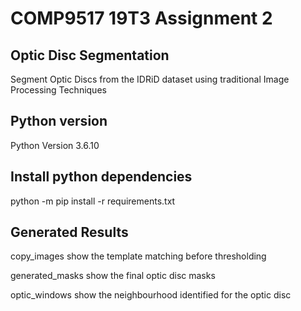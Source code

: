 # COMP9517 19T3 Assignment 2

## Optic Disc Segmentation
Segment Optic Discs from the IDRiD dataset using traditional Image Processing Techniques

## Python version
Python Version 3.6.10 

## Install python dependencies
python -m pip install -r requirements.txt

## Generated Results
copy_images show the template matching before thresholding

generated_masks show the final optic disc masks

optic_windows show the neighbourhood identified for the optic disc
